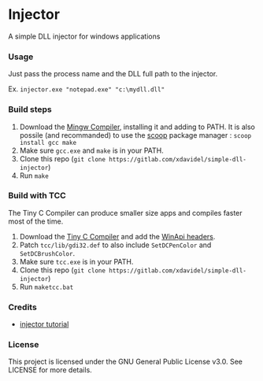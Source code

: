 # Injector

A simple DLL injector for windows applications

### Usage

Just pass the process name and the DLL full path to the injector.

Ex. `injector.exe "notepad.exe" "c:\mydll.dll"` 

### Build steps

1. Download the [Mingw Compiler](https://osdn.net/projects/mingw/releases/), installing it and adding to PATH. It is also possile (and recommanded) to use the [scoop](https://scoop.sh/) package manager : `scoop install gcc make`
2. Make sure `gcc.exe` and `make` is in your PATH.
3. Clone this repo (`git clone https://gitlab.com/xdavidel/simple-dll-injector`)
4. Run `make` 

### Build with TCC

The Tiny C Compiler can produce smaller size apps and compiles faster most of the time.

1. Download the [Tiny C Compiler](http://download.savannah.gnu.org/releases/tinycc/tcc-0.9.27-win32-bin.zip) and add the [WinApi headers](http://download.savannah.gnu.org/releases/tinycc/winapi-full-for-0.9.27.zip).
2. Patch `tcc/lib/gdi32.def` to also include `SetDCPenColor` and `SetDCBrushColor`. 
3. Make sure `tcc.exe` is in your PATH.
4. Clone this repo (`git clone https://gitlab.com/xdavidel/simple-dll-injector`)
5. Run `maketcc.bat` 

### Credits

* [injector tutorial](https://guidedhacking.com/)

### License

This project is licensed under the GNU General Public License v3.0. See LICENSE for more details.